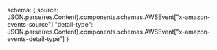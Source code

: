 schema:
{
source: JSON.parse(res.Content).components.schemas.AWSEvent["x-amazon-events-source"]
"detail-type": JSON.parse(res.Content).components.schemas.AWSEvent["x-amazon-events-detail-type"]
}
